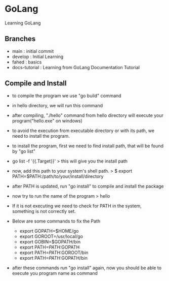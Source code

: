 # GoLang

Learning GoLang

## Branches

- main : initial commit
- develop : Initial Learning
- fahed : basics
- docs-tutorial : Learning from GoLang Documentation Tutorial

## Compile and Install

- to compile the program we use "go build" command
- in hello directory, we will run this command
- after compiling, "./hello" command from hello directory will execute your program("hello.exe" on windows)
- to avoid the execution from executable directory or with its path, we need to install the program.
- to install the program, first we need to find install path, that will be found by "go list"
- go list -f '{{.Target}}' > this will give you the install path
- now, add this path to your system's shell path. > $ export PATH=$PATH:/path/to/your/install/directory
- after PATH is updated, run "go install" to compile and install the package
- now try to run the name of the program > hello
- If it is not executing we need to check for PATH in the system, something is not correctly set.
- Below are some commands to fix the Path
  
  - export GOPATH=$HOME/go
  - export GOROOT=/usr/local/go
  - export GOBIN=$GOPATH/bin
  - export PATH=$PATH:$GOPATH
  - export PATH=$PATH:$GOROOT/bin
  - export PATH=$PATH:$GOPATH/bin

- after these commands run "go install" again, now you should be able to execute you program name as command
